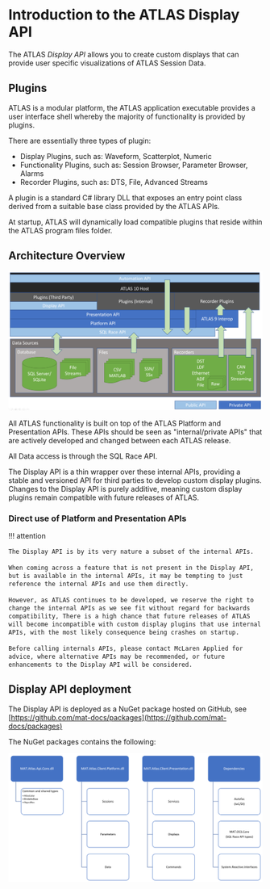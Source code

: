 # Introduction to the ATLAS Display API

The ATLAS _Display API_ allows you to create custom displays that can provide user specific visualizations of ATLAS Session Data.

## Plugins

ATLAS is a modular platform, the ATLAS application executable provides a user interface shell whereby the majority of functionality is provided by plugins.

There are essentially three types of plugin:

- Display Plugins, such as: Waveform, Scatterplot, Numeric
- Functionality Plugins, such as: Session Browser, Parameter Browser, Alarms
- Recorder Plugins, such as: DTS, File, Advanced Streams

A plugin is a standard C# library DLL that exposes an entry point class derived from a suitable base class provided by the ATLAS APIs.

At startup, ATLAS will dynamically load compatible plugins that reside within the ATLAS program files folder. 

## Architecture Overview

![Architecture](assets/images/introduction/architecture.png)

All ATLAS functionality is built on top of the ATLAS Platform and Presentation APIs. These APIs should be seen as "internal/private APIs" that are actively developed and changed between each ATLAS release.

All Data access is through the SQL Race API.

The Display API is a thin wrapper over these internal APIs, providing a stable and versioned API for third parties to develop custom display plugins. Changes to the Display API is purely additive, meaning custom display plugins remain compatible with future releases of ATLAS.

### Direct use of Platform and Presentation APIs

!!! attention

    The Display API is by its very nature a subset of the internal APIs.

    When coming across a feature that is not present in the Display API, but is available in the internal APIs, it may be tempting to just reference the internal APIs and use them directly.

    However, as ATLAS continues to be developed, we reserve the right to change the internal APIs as we see fit without regard for backwards compatibility, There is a high chance that future releases of ATLAS will become incompatible with custom display plugins that use internal APIs, with the most likely consequence being crashes on startup.

    Before calling internals APIs, please contact McLaren Applied for advice, where alternative APIs may be recommended, or future enhancements to the Display API will be considered.

## Display API deployment

The Display API is deployed as a NuGet package hosted on GitHub, see [https://github.com/mat-docs/packages](https://github.com/mat-docs/packages)

The NuGet packages contains the following:

![NuGet Contents](assets/images/introduction/package.png)
